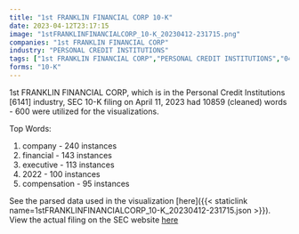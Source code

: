 ```yaml
---
title: "1st FRANKLIN FINANCIAL CORP 10-K"
date: 2023-04-12T23:17:15
image: "1stFRANKLINFINANCIALCORP_10-K_20230412-231715.png"
companies: "1st FRANKLIN FINANCIAL CORP"
industry: "PERSONAL CREDIT INSTITUTIONS"
tags: ["1st FRANKLIN FINANCIAL CORP","PERSONAL CREDIT INSTITUTIONS","04-11-2023","10-K"]
forms: "10-K"
---
```

1st FRANKLIN FINANCIAL CORP, which is in the Personal Credit Institutions [6141] industry, SEC 10-K filing on April 11, 2023 had 10859 (cleaned) words - 600 were utilized for the visualizations.

Top Words:
1. company - 240 instances
2. financial - 143 instances
3. executive - 113 instances
4. 2022 - 100 instances
5. compensation - 95 instances


See the parsed data used in the visualization [here]({{< staticlink name=1stFRANKLINFINANCIALCORP_10-K_20230412-231715.json >}}).  
View the actual filing on the SEC website [here](https://www.sec.gov/Archives/edgar/data/38723/0000038723-23-000037.txt)